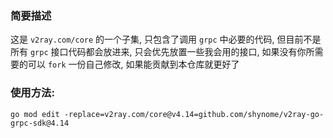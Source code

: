 ### 简要描述

这是 `v2ray.com/core` 的一个子集, 只包含了调用 `grpc` 中必要的代码, 
但目前不是所有 `grpc` 接口代码都会放进来, 只会优先放置一些我会用的接口,
如果没有你所需要的可以 `fork` 一份自己修改, 如果能贡献到本仓库就更好了

### 使用方法:
```shell
go mod edit -replace=v2ray.com/core@v4.14=github.com/shynome/v2ray-go-grpc-sdk@4.14
```
